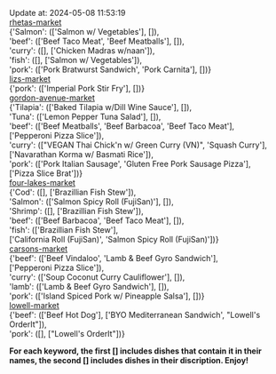 Update at: 2024-05-08 11:53:19  
[rhetas-market](https://wisc-housingdining.nutrislice.com/menu/rhetas-market/lunch/2024-05-08)  
{'Salmon': (['Salmon w/ Vegetables'], []),  
 'beef': (['Beef Taco Meat', 'Beef Meatballs'], []),  
 'curry': ([], ['Chicken Madras w/naan']),  
 'fish': ([], ['Salmon w/ Vegetables']),  
 'pork': (['Pork Bratwurst Sandwich', 'Pork Carnita'], [])}  
[lizs-market](https://wisc-housingdining.nutrislice.com/menu/lizs-market/lunch/2024-05-08)  
{'pork': (['Imperial Pork Stir Fry'], [])}  
[gordon-avenue-market](https://wisc-housingdining.nutrislice.com/menu/gordon-avenue-market/lunch/2024-05-08)  
{'Tilapia': (['Baked Tilapia w/Dill Wine Sauce'], []),  
 'Tuna': (['Lemon Pepper Tuna Salad'], []),  
 'beef': (['Beef Meatballs', 'Beef Barbacoa', 'Beef Taco Meat'],  
          ['Pepperoni Pizza Slice']),  
 'curry': (["VEGAN Thai Chick'n w/ Green Curry (VN)", 'Squash Curry'],  
           ['Navarathan Korma w/ Basmati Rice']),  
 'pork': (['Pork Italian Sausage', 'Gluten Free Pork Sausage Pizza'],  
          ['Pizza Slice Brat'])}  
[four-lakes-market](https://wisc-housingdining.nutrislice.com/menu/four-lakes-market/lunch/2024-05-08)  
{'Cod': ([], ['Brazillian Fish Stew']),  
 'Salmon': (['Salmon Spicy Roll (FujiSan)'], []),  
 'Shrimp': ([], ['Brazillian Fish Stew']),  
 'beef': (['Beef Barbacoa', 'Beef Taco Meat'], []),  
 'fish': (['Brazillian Fish Stew'],  
          ['California Roll  (FujiSan)', 'Salmon Spicy Roll (FujiSan)'])}  
[carsons-market](https://wisc-housingdining.nutrislice.com/menu/carsons-market/lunch/2024-05-08)  
{'beef': (['Beef Vindaloo', 'Lamb & Beef Gyro Sandwich'],  
          ['Pepperoni Pizza Slice']),  
 'curry': (['Soup Coconut Curry Cauliflower'], []),  
 'lamb': (['Lamb & Beef Gyro Sandwich'], []),  
 'pork': (['Island Spiced Pork w/ Pineapple Salsa'], [])}  
[lowell-market](https://wisc-housingdining.nutrislice.com/menu/lowell-market/lunch/2024-05-08)  
{'beef': (['Beef Hot Dog'], ['BYO Mediterranean Sandwich', "Lowell's OrderIt"]),  
 'pork': ([], ["Lowell's OrderIt"])}  
  
**For each keyword, the first [] includes dishes that contain it in their names, the second [] includes dishes in their discription. Enjoy!**  
